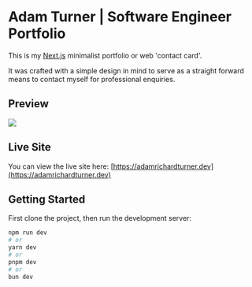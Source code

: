 # Adam Turner | Software Engineer Portfolio

This is my [Next.js](https://nextjs.org/) minimalist portfolio or web 'contact card'.

It was crafted with a simple design in mind to serve as a straight forward means to contact myself for professional enquiries.

## Preview

![](preview.png)

## Live Site

You can view the live site here: [https://adamrichardturner.dev](https://adamrichardturner.dev)

## Getting Started

First clone the project, then run the development server:

```bash
npm run dev
# or
yarn dev
# or
pnpm dev
# or
bun dev
```
